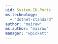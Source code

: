 ```yaml
---
uid: System.IO.Ports
ms.technology: 
  - "dotnet-standard"
author: "mairaw"
ms.author: "mairaw"
manager: "wpickett"
---
```

